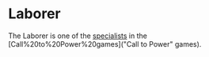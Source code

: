 # Laborer

The Laborer is one of the [specialists](specialists) in the [Call%20to%20Power%20games]("Call to Power" games).